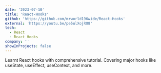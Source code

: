 ```yaml
---
date: '2023-07-10'
title: 'React-Hooks'
github: 'https://github.com/mrworld196wide/React-Hooks'
external: 'https://youtu.be/pe5ulXojRO8'
tech:
  - React
  - React Hooks
company: ''
showInProjects: false
---
```


Learnt React hooks with comprehensive tutorial. Covering major hooks like useState, useEffect, useContext, and more.
